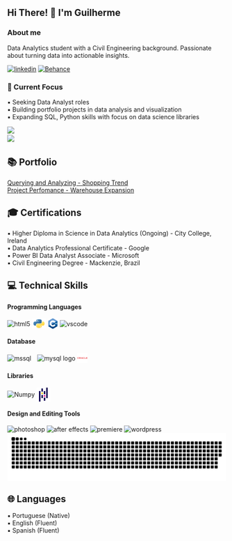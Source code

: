 ## Hi There! 👋 I'm Guilherme

<!-- Presentation -->
### About me

  Data Analytics student with a Civil Engineering background. Passionate about turning data into actionable insights.
<!-- Links -->
[![linkedin](https://img.shields.io/badge/linkedin-0077B5?style=for-the-badge&logo=linkedin&logoColor=white)](https://linkedin.com/in/guilhermefreitas-eng)
[![Behance](https://img.shields.io/badge/Behance-1769ff?style=for-the-badge&logo=Behance&logoColor=white)](https://behance.net/Tinhasdodesign) 

### 🔭 Current Focus 
▪ Seeking Data Analyst roles  
▪ Building portfolio projects in data analysis and visualization  
▪ Expanding SQL, Python skills with focus on data science libraries




<!-- GithubStats -->


![](https://github-readme-stats.vercel.app/api?username=guifreitaas&theme=one_dark_pro&hide_border=false&include_all_commits=true&count_private=false)<br/>
![](https://github-readme-streak-stats.herokuapp.com/?user=guifreitaas&theme=one_dark_pro&hide_border=false)<br/>

</div>
<!-- Portfolio -->

## 📚 Portfolio
 [Querying and Analyzing - Shopping Trend](https://github.com/Guifreitaas/SQL_Data_Query)   
 [Project Perfomance - Warehouse Expansion](https://github.com/Guifreitaas/Project_Perfomance/tree/main)

<!-- Certifications -->

## 🎓 Certifications

▪ Higher Diploma in Science in Data Analytics (Ongoing) - City College, Ireland  
▪ Data Analytics Professional Certificate - Google  
▪ Power BI Data Analyst Associate - Microsoft  
▪ Civil Engineering Degree - Mackenzie, Brazil



## 💻 Technical Skills

<!-- Skills: Programming Languages -->

 <div style="flex-basis: 48%;">
    <h4>Programming Languages</h4>
    <img align="center" src="https://cdn.jsdelivr.net/gh/devicons/devicon@latest/icons/html5/html5-original.svg" alt="html5" width="24" height="24" />
    <img align="center" alt="Python" height="24" width="32" src="https://raw.githubusercontent.com/devicons/devicon/master/icons/python/python-original.svg">
    <img align="center" src="https://raw.githubusercontent.com/devicons/devicon/master/icons/cplusplus/cplusplus-original.svg" alt="cplusplus" width="24" height="24"/>
    <img align="center" src="https://cdn.jsdelivr.net/gh/devicons/devicon@latest/icons/vscode/vscode-original.svg" alt="vscode" width="24" height="24" />
</div>

<!-- Skills: Tools & Frameworks -->
<div style="flex-basis: 48%;">
    <h4>Database</h4>
    <img align="center" src="https://www.svgrepo.com/show/303229/microsoft-sql-server-logo.svg" alt="mssql" width="24" height="24" style="margin-right: 10px;"/>
    <img align="center" src="https://cdn.jsdelivr.net/gh/devicons/devicon/icons/mysql/mysql-original.svg" height="24" alt="mysql logo" />
    <img align="center" src="https://raw.githubusercontent.com/devicons/devicon/master/icons/oracle/oracle-original.svg" alt="oracle" width="24" height="24"/>
</div>

<!-- Skills: Libraries -->
<div style="flex-basis: 48%;">
    <h4>Libraries</h4>
    <img align="center" alt="Numpy" height="24" width="32" src="https://cdn.jsdelivr.net/gh/devicons/devicon/icons/numpy/numpy-original.svg">
    <img align="center" alt="Pandas" src="https://raw.githubusercontent.com/devicons/devicon/2ae2a900d2f041da66e950e4d48052658d850630/icons/pandas/pandas-original.svg" alt="pandas" width="32" height="32"/>
</div>

<!-- Design and Editing Tools -->
<div style="flex-basis: 48%;">
    <h4>Design and Editing Tools</h4>
    <img src="https://cdn.jsdelivr.net/gh/devicons/devicon@latest/icons/photoshop/photoshop-original.svg" alt="photoshop" width="24" height="24" />
    <img src="https://cdn.jsdelivr.net/gh/devicons/devicon@latest/icons/aftereffects/aftereffects-plain.svg" alt="after effects" width="24" height="24" />
    <img src="https://cdn.jsdelivr.net/gh/devicons/devicon@latest/icons/premierepro/premierepro-plain.svg" alt="premiere" width="24" height="24" />
    <img src="https://cdn.jsdelivr.net/gh/devicons/devicon@latest/icons/wordpress/wordpress-original.svg" alt="wordpress" width="24" height="24" />
</div>

<picture align="center">
  <source media="(prefers-color-scheme: dark)" srcset="https://raw.githubusercontent.com/guifreitaas/guifreitaas/output/github-contribution-grid-snake-dark.svg">
  <source media="(prefers-color-scheme: light)" srcset="https://raw.githubusercontent.com/guifreitaas/guifreitaas/output/github-contribution-grid-snake-dark.svg">
  <img align="center" alt="github contribution grid snake animation" src="https://raw.githubusercontent.com/guifreitaas/guifreitaas/output/github-contribution-grid-snake.svg">
</picture>

## 🌐 Languages

▪ Portuguese (Native)  
▪ English (Fluent)  
▪ Spanish (Fluent)  

  
</div>

###

